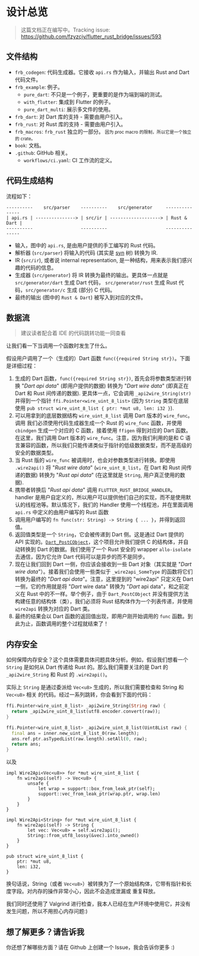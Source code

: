 # 设计总览

> 这篇文档正在编写中。Tracking issue:
> https://github.com/fzyzcjy/flutter_rust_bridge/issues/593

## 文件结构

- `frb_codegen`: 代码生成器。它接收 `api.rs` 作为输入，并输出 Rust and Dart 代码文件。
- `frb_example`: 例子。
  - `pure_dart`: 不只是一个例子，更重要的是作为端到端的测试。
  - `with_flutter`: 集成到 Flutter 的例子。
  - `pure_dart_multi`: 展示多文件的使用。
- `frb_dart`: 对 Dart 库的支持 - 需要由用户引入。
- `frb_rust`: 对 Rust 库的支持 - 需要由用户引入。
- `frb_macros`: `frb_rust` 独立的一部分。<small> 因为 proc macro 的限制，所以它是一个独立的
  crate。</small>
- `book`: 文档。
- `.github`: GitHub 相关。
  - `workflows/ci.yaml`: CI 工作流的定义。

## 代码生成结构

流程如下：

```
----------    src/parser    ----------    src/generator     ---------------
| api.rs | ---------------> | src/ir | -------------------> | Rust & Dart |
----------                  ----------                      ---------------
```

- 输入，图中的 `api.rs`, 是由用户提供的手工编写的 Rust 代码。
- 解析器 (`src/parser`) 将输入的代码 (其实是 [syn](https://crates.io/crates/syn) 树) 转换为 IR.
- IR (`src/ir`), 或者说 internal representation, 是一种结构，用来表示我们感兴趣的代码的信息。
- 生成器 (`src/generator`) 将 IR 转换为最终的输出。更具体一点就是 `src/generator/dart` 生成 Dart 代码，
  `src/generator/rust` 生成 Rust 代码，`src/generator/c` 生成 (部分) C 代码。
- 最终的输出 (图中的 `Rust & Dart`) 被写入到对应的文件。

## 数据流

> 建议读者配合着 IDE 的代码跳转功能一同查看

让我们看一下当调用一个函数时发生了什么。

假设用户调用了一个（生成的）Dart 函数 `func({required String str})`。下面是详细过程：

1. 生成的 Dart 函数，`func({required String str})`, 首先会将参数类型进行转换 "_Dart api data_"
   (即用户提供的数据) 转换为 "_Dart wire data_" (即真正在 Dart 和 Rust 间传递的数据). 更具体一点，它会调用
   `_api2wire_String(str)` 并得到一个指针 `ffi.Pointer<wire_uint_8_list>` (因为 `String`
   类型在底层使用 `pub struct wire_uint_8_list { ptr: *mut u8, len: i32 }`).
2. 可以用拿到的底层数据结构 `wire_uint_8_list` 调用 Dart 版本的 `wire_func`。调用 我们必须使用代码生成器生成一个
   Rust 的 `wire_func` 函数，并使用 `cbindgen` 生成一个对应的 C 函数，接着使用 `ffigen` 得到对应的 Dart
   函数。在这里，我们调用 Dart 版本的 `wire_func`。注意，因为我们利用的是和 C
   语言兼容的函数，所以我们只能传递类似于指针的低级数据类型，而不是高级的安全的数据类型。
3. 当 Rust 版的 `wire_func` 被调用时，也会对参数类型进行转换。即使用 `.wire2api()` 将 "_Rust wire data_"
   (`wire_uint_8_list`，在 Dart 和 Rust 间传递的数据) 转换为 "_Rust api data_" (在这里就是
   `String`, 用户真正使用的数据).
4. 携带者转换后 "_Rust api data_" 调用 `FLUTTER_RUST_BRIDGE_HANDLER`。handler
   是用户自定义的，所以用户可以提供他们自己的实现，而不是使用默认的线程池等。默认情况下，我们的 Handler 使用一个线程池，并在里面调用
   `api.rs` 中定义的由用户编写的 Rust 函数
5. 调用用户编写的 `fn func(str: String) -> String { ... }`，并得到返回值。
6. 返回值类型是一个 `String`，它会被传递到 Dart 侧。这是通过 Dart 提供的 API
   实现的。[`Dart_PostCObject`](https://github.com/dart-lang/sdk/blob/fd0d3b254690007d0ebc84175f30fa7d7491ec3e/runtime/include/dart_native_api.h#L124)，这个项目允许我们提供
   C 的结构体，并自动转换到 Dart 的数据。我们使用了一个 Rust 安全的 wrapper `allo-isolate` 去通信，因为它允许 Dart
   代码可以是异步的而不是同步。
7. 现在让我们回到 Dart 一侧，你应该会接收到一些 Dart 对象（其实就是 "_Dart wire data_"）。接着我们会使用一些类似于
   `_wire2api_SomeType` 的函数将它们转换为最终的 "_Dart api data_"。注意，这里提到的 "wire2api" 只定义在
   Dart 一侧，它的作用就是将 "_Dart_ wire data" 转换为 "_Dart_ api data"，和之前定义在 Rust
   中的不一样。举个例子，由于 `Dart_PostCObject` 并没有提供方法构建任意的结构体（类），我们必须将 Rust
   结构体作为一个列表传递，并使用 `wire2api` 转换为对应的 Dart 类。
8. 最终的结果会以 Dart 函数的返回值出现，即用户刚开始调用的 `func` 函数。到此为止，函数调用的整个过程就结束了！

## 内存安全

如何保障内存安全？这个具体需要具体问题具体分析。例如，假设我们想看一个 `String` 是如何从 Dart 传递给 Rust 的。那么我们需要关注的是
Dart 的 `_api2wire_String` 和 Rust 的 `.wire2api()`。

实际上 `String` 是通过委派给 `Vec<u8>` 生成的，所以我们需要检查和 String 和 `Vec<u8>` 相关
的代码。经过一系列跳转，你会看到下面的代码：

```dart
ffi.Pointer<wire_uint_8_list> _api2wire_String(String raw) {
  return _api2wire_uint_8_list(utf8.encoder.convert(raw));
}

ffi.Pointer<wire_uint_8_list> _api2wire_uint_8_list(Uint8List raw) {
  final ans = inner.new_uint_8_list_0(raw.length);
  ans.ref.ptr.asTypedList(raw.length).setAll(0, raw);
  return ans;
}
```

以及

```rust,noplayground
impl Wire2Api<Vec<u8>> for *mut wire_uint_8_list {
    fn wire2api(self) -> Vec<u8> {
        unsafe {
            let wrap = support::box_from_leak_ptr(self);
            support::vec_from_leak_ptr(wrap.ptr, wrap.len)
        }
    }
}

impl Wire2Api<String> for *mut wire_uint_8_list {
    fn wire2api(self) -> String {
        let vec: Vec<u8> = self.wire2api();
        String::from_utf8_lossy(&vec).into_owned()
    }
}

pub struct wire_uint_8_list {
    ptr: *mut u8,
    len: i32,
}
```

换句话说，String（或者 `Vec<u8>`）被转换为了一个原始结构体，它带有指针和长度字段。对内存的操作非常小心，因此不会造成泄漏或 重复释放。

我们同时还使用了 Valgrind 进行检查，我本人已经在生产环境中使用它，并没有发生问题，所以不用担心内存问题:)

## 想了解更多？请告诉我

你还想了解哪些方面？请在 Github 上创建一个 Issue，我会告诉你更多 :)
